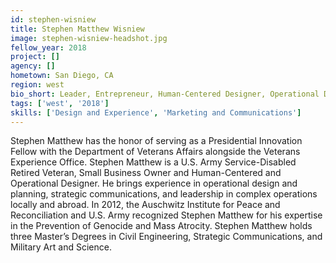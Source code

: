 ```yaml
---
id: stephen-wisniew
title: Stephen Matthew Wisniew
image: stephen-wisniew-headshot.jpg
fellow_year: 2018
project: []
agency: []
hometown: San Diego, CA
region: west
bio_short: Leader, Entrepreneur, Human-Centered Designer, Operational Designer, Formerly @USArmy @drum10thmtn @173rdAbnBde @82ndABNDiv, Currently CEO, Stephen Matthew Designs, LLC
tags: ['west', '2018']
skills: ['Design and Experience', 'Marketing and Communications']
---
```


Stephen Matthew has the honor of serving as a Presidential Innovation Fellow with the Department of Veterans Affairs alongside the Veterans Experience Office. Stephen Matthew is a U.S. Army Service-Disabled Retired Veteran, Small Business Owner and Human-Centered and Operational Designer. He brings experience in operational design and planning, strategic communications, and leadership in complex operations locally and abroad. In 2012, the Auschwitz Institute for Peace and Reconciliation and U.S. Army recognized Stephen Matthew for his expertise in the Prevention of Genocide and Mass Atrocity. Stephen Matthew holds three Master’s Degrees in Civil Engineering, Strategic Communications, and Military Art and Science.
